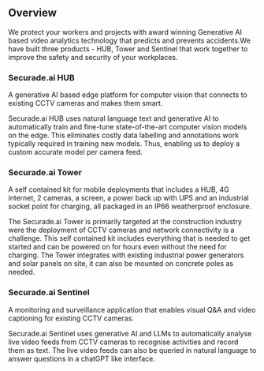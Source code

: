 ## Overview
We protect your workers and projects with award winning Generative AI based video analytics technology that predicts and prevents accidents.​ We have built three products - HUB, Tower and Sentinel that work together to improve the safety and security of your workplaces.

### Securade.ai HUB

A generative AI based edge platform for computer vision that connects to existing CCTV cameras and makes them smart.

Securade.ai HUB uses natural language text and generative AI to automatically train and fine-tune state-of-the-art computer vision models on the edge. This eliminates costly data labelling and annotations work typically required in training new models. Thus, enabling us to deploy a custom accurate model per camera feed.

### Securade.ai Tower

A self contained kit for mobile deployments that includes a HUB, 4G internet, 2 cameras, a screen, a power back up with UPS and an industrial socket point for charging, all packaged in an IP66 weatherproof enclosure.  

The Securade.ai Tower is primarily targeted at the construction industry were the deployment of CCTV cameras and network connectivity is a challenge. This self contained kit includes everything that is needed to get started and can be powered on for hours even without the need for charging. The Tower integrates with existing industrial power generators and solar panels on site, it can also be mounted on concrete poles as needed.

### Securade.ai Sentinel

A monitoring and surveillance application that enables visual Q&A and video captioning for existing CCTV cameras.

Securade.ai Sentinel uses generative AI and LLMs to automatically analyse live video feeds from CCTV cameras to recognise activities and record them as text. The live video feeds can also be queried in natural language to answer questions in a chatGPT like interface.
